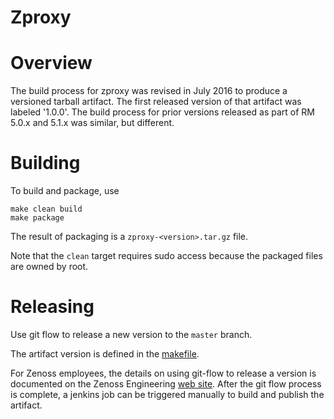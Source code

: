 Zproxy
============================

# Overview
The build process for zproxy was revised in July 2016 to produce a versioned
tarball artifact. The first released version of that artifact was labeled '1.0.0'.
The build process for prior versions released as part of RM 5.0.x and 5.1.x was
similar, but different.

# Building

To build and package, use
```
make clean build
make package
```

The result of packaging is a `zproxy-<version>.tar.gz` file.

Note that the `clean` target requires sudo access because the packaged files are
owned by root.

# Releasing

Use git flow to release a new version to the `master` branch.

The artifact version is defined in the [makefile](./makefile).

For Zenoss employees, the details on using git-flow to release a version is documented 
on the Zenoss Engineering 
[web site](https://sites.google.com/a/zenoss.com/engineering/home/faq/developer-patterns/using-git-flow).
After the git flow process is complete, a jenkins job can be triggered manually to build and 
publish the artifact. 
